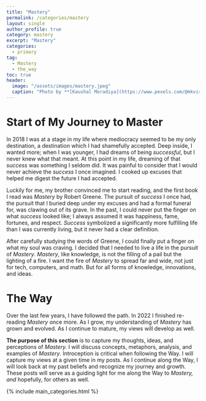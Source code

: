 ```yaml
---
title: "Mastery"
permalink: /categories/mastery
layout: single
author_profile: true
category: mastery
excerpt: "Mastery"
categories:
  - primary
tag:
  - Mastery
  - the_way
toc: true
header:
  image: "/assets/images/mastery.jpeg"
  caption: "Photo by **[Kaushal Moradiya](https://www.pexels.com/@mkvisuals?utm_content=attributionCopyText&utm_medium=referral&utm_source=pexels)** from **[Pexels](https://www.pexels.com/photo/man-holding-book-2781195/?utm_content=attributionCopyText&utm_medium=referral&utm_source=pexels)**"
---
```


# Start of My Journey to Master

In 2018 I was at a stage in my life where mediocracy seemed to be my only destination, a destination which I had shamefully accepted. Deep inside, I wanted more; when I was younger, I had dreams of being _successful_, but I never knew what that meant. At this point in my life, dreaming of that _success_ was something I seldom did. It was painful to consider that I would never achieve the _success_ I once imagined. I cooked up excuses that helped me digest the future I had accepted.

Luckily for me, my brother convinced me to start reading, and the first book I read was _Mastery_ by Robert Greene. The pursuit of _success_ I once had, the pursuit that I buried deep under my excuses and had a formal funeral for, was clawing out of its grave. In the past, I could never put the finger on what _success_ looked like; I always assumed it was happiness, fame, fortunes, and respect. _Success_ symbolized a significantly more fulfilling life than I was currently living, but it never had a clear definition.

After carefully studying the words of Greene, I could finally put a finger on what my soul was craving. I decided that I needed to live a life in the pursuit of _Mastery_. _Mastery_, like knowledge, is not the filling of a pail but the lighting of a fire. I want the fire of _Mastery_ to spread far and wide, not just for tech, computers, and math. But for all forms of knowledge, innovations, and ideas.

# The Way

Over the last few years, I have followed the path. In 2022 I finished re-reading _Mastery_ once more. As I grow, my understanding of _Mastery_ has grown and evolved. As I continue to mature, my views will develop as well.

**The purpose of this section** is to capture my thoughts, ideas, and perceptions of _Mastery._ I will discuss concepts, metaphors, analysis, and examples of _Mastery_. Introception is critical when following the Way. I will capture my views at a given time in my posts. As I continue along the Way, I will look back at my past beliefs and recognize my journey and growth. These posts will serve as a guiding light for me along the Way to _Mastery, and_ hopefully, for others as well.

{% include main_categories.html %}
